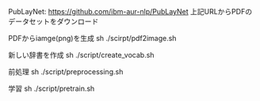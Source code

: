 
PubLayNet:
https://github.com/ibm-aur-nlp/PubLayNet
上記URLからPDFのデータセットをダウンロード

PDFからiamge(png)を生成
 sh ./scirpt/pdf2image.sh
 
新しい辞書を作成
 sh ./script/create_vocab.sh
 
前処理
 sh ./script/preprocessing.sh

学習
 sh ./script/pretrain.sh
